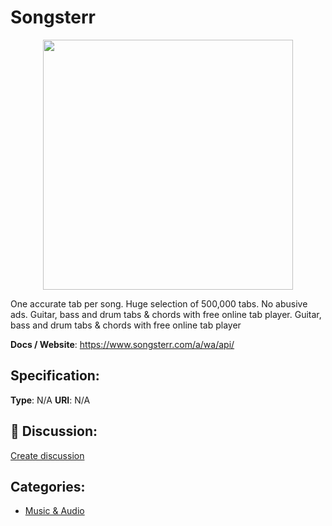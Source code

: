 # Songsterr
<p align="center">
    <img width="400" src="https://raw.githubusercontent.com/apis-list/apis-list/main/apis/songsterr/logo_256x256.png" />
</p>

One accurate tab per song. Huge selection of 500,000 tabs. No abusive ads.  Guitar, bass and drum tabs & chords with free online tab player. Guitar, bass and drum tabs & chords with free online tab player

**Docs / Website**: https://www.songsterr.com/a/wa/api/

## Specification:
**Type**:  N/A 
**URI**:  N/A 

## 💬 Discussion:
[Create discussion](https://github.com/apis-list/apis-list/discussions/new)

## Categories:
- [Music & Audio](https://github.com/apis-list/apis-list#music-and-audio)



